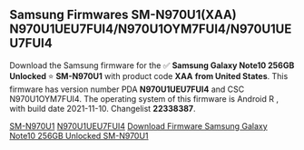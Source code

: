 <h2>Samsung Firmwares SM-N970U1(XAA) N970U1UEU7FUI4/N970U1OYM7FUI4/N970U1UEU7FUI4</h2>
Download the Samsung firmware for the ✅ <strong>Samsung Galaxy Note10 256GB Unlocked </strong> ⭐ <strong>SM-N970U1</strong> with product code <strong>XAA</strong> <strong> from United States</strong>. This firmware has version number PDA <strong>N970U1UEU7FUI4</strong> and CSC N970U1OYM7FUI4. The operating system of this firmware is Android R , with build date 2021-11-10. Changelist <strong>22338387</strong>.


[SM-N970U1](https://samfirm.shop/samsung/model/SM-N970U1)
[N970U1UEU7FUI4](https://samfirm.shop/samsung/pda/N970U1UEU7FUI4)
[Download Firmware Samsung Galaxy Note10 256GB Unlocked SM-N970U1](https://samfirm.shop/samsung/firmware/473450)
